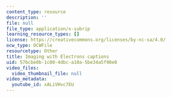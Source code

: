 ```yaml
---
content_type: resource
description: ''
file: null
file_type: application/x-subrip
learning_resource_types: []
license: https://creativecommons.org/licenses/by-nc-sa/4.0/
ocw_type: OCWFile
resourcetype: Other
title: Imaging with Electrons captions
uid: 57bcbe0b-1c00-4dbc-a10a-5be34a5f90e0
video_files:
  video_thumbnail_file: null
video_metadata:
  youtube_id: xALiVHvc7EU
---
```

